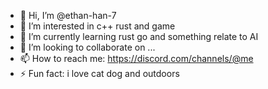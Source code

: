 - 👋 Hi, I’m @ethan-han-7
- 👀 I’m interested in c++ rust and game 
- 🌱 I’m currently learning rust go and something relate to AI
- 💞️ I’m looking to collaborate on ...
- 📫 How to reach me: https://discord.com/channels/@me
- ⚡ Fun fact: i love cat dog and outdoors 

<!---
ethan-han-7/ethan-han-7 is a ✨ special ✨ repository because its `README.md` (this file) appears on your GitHub profile.
You can click the Preview link to take a look at your changes.
--->
